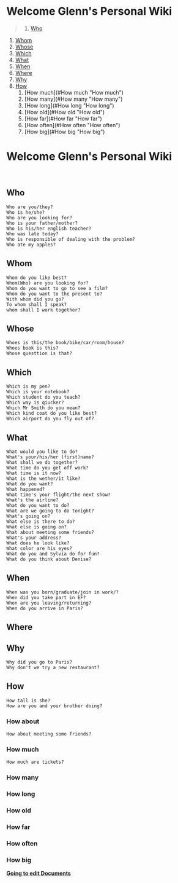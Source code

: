 <!-- TOC depthFrom:0 depthTo:4 withLinks:1 updateOnSave:1 orderedList:1 -->
# Welcome Glenn's Personal Wiki
>1. [Who](#Who "Who")
1. [Whom](#Whom "Whom")
1. [Whose](#Whose "Whose")
1. [Which](#Which "Which")
1. [What](#What "What")
1. [When](#When "When")
1. [Where](#Where "Where")
1. [Why](#Why "Why")
1. [How](#How "How")
	1. [How much](#How much "How much")
	1. [How many](#How many "How many")
	1. [How long](#How long "How long")
	1. [How old](#How old "How old")
	1. [How far](#How far "How far")
	1. [How often](#How often "How often")
	1. [How big](#How big "How big")
<!-- /TOC -->

# Welcome Glenn's Personal Wiki

<br>

## Who

    Who are you/they?
    Who is he/she?
    Who are you looking for?
    Who is your father/mother?
    Who is his/her english teacher?
    Who was late today?
    Who is responsible of dealing with the problem?
    Who ate my apples?

## Whom

    Whom do you like best?
    Whom(Who) are you looking for?
    Whom do you want to go to see a film?
    Whom do you want to the present to?
    With whom did you go?
    To whom shall I speak?
    whom shall I work together?

## Whose

    Whoes is this/the book/bike/car/room/house?
    Whoes book is this?
    Whose questtion is that?

## Which

    Which is my pen?
    Which is your notebook?
    Which student do you teach?
    Which way is qiucker?
    Which Mr Smith do you mean?
	Which kind coat do you like best?
	Which airport do you fly out of?

## What

	What would you like to do?
	What's your/his/her (first)name?
	What shall we do together?
	What time do you get off work?
	What time is it now?
	What is the wether/it like?
	What do you want?
	What happened?
	What time's your flight/the next show?
	What's the airline?
	What do you want to do?
	What are we going to do tonight?
	What's going on?
	What else is there to do?
	What else is going on?
	What about meeting some friends?
	What's your address?
	What does he look like?
	What color are his eyes?
	What do you and Sylvia do for fun?
	What do you think about Denise? 

## When

	When was you born/graduate/join in work/?
	When did you take part in EF?
	When are you leaving/returning?
	When do you arrive in Paris?


## Where

## Why

	Why did you go to Paris?
	Why don't we try a new restaurant?

## How

	How tall is she?
	How are you and your brother doing?

### How about

	How about meeting some friends?

### How much

	How much are tickets?

### How many
### How long
### How old
### How far
### How often
### How big

**[Going to edit Documents](https://github.com/Glenn-Li/Glenn-Li.github.io/tree/master/wiki/library/ "Go to edit Documents")**


<!-- ![Welcome Glenn's Personal Wiki](assets/logo.png "Welcome Glenn's Personal Wiki！") -->
